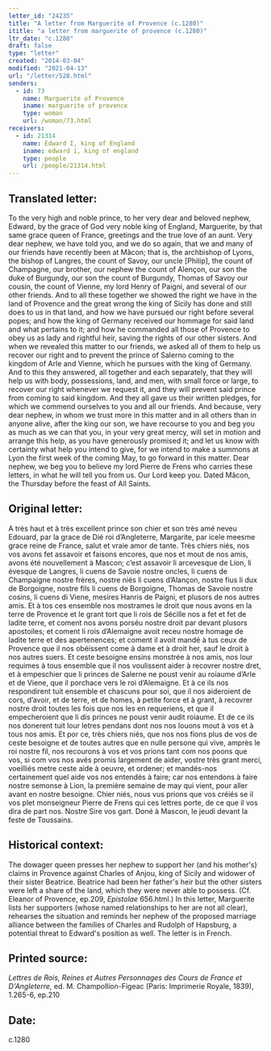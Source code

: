 ```yaml
---
letter_id: "24235"
title: "A letter from Marguerite of Provence (c.1280)"
ititle: "a letter from marguerite of provence (c.1280)"
ltr_date: "c.1280"
draft: false
type: "letter"
created: "2014-03-04"
modified: "2021-04-13"
url: "/letter/528.html"
senders:
  - id: 73
    name: Marguerite of Provence
    iname: marguerite of provence
    type: woman
    url: /woman/73.html
receivers:
  - id: 21314
    name: Edward I, king of England
    iname: edward i, king of england
    type: people
    url: /people/21314.html
---
```

<h2> Translated letter:</h2>To the very high and noble prince, to her very dear and beloved nephew, Edward, by the grace of God very noble king of England, Marguerite, by that same grace queen of France, greetings and the true love of an aunt.
Very dear nephew, we have told you, and we do so again, that we and many of our friends have recently been at Mâcon; that is, the archbishop of Lyons, the bishop of Langres, the count of Savoy, our uncle [Philip], the count of Champagne, our brother, our nephew the count of Alençon, our son the duke of Burgundy, our son the count of Burgundy, Thomas of Savoy our cousin, the count of Vienne, my lord Henry of Paigni, and several of our other friends.  And to all these together we showed the right we have in the land of Provence and the great wrong the king of Sicily has done and still does to us in that land, and how we have pursued our right before several popes; and how the king of Germany received our hommage for said land and what pertains to it; and how he commanded all those of Provence to obey us as lady and rightful heir, saving the rights of our other sisters.
And when we revealed this matter to our friends, we asked all of them to help us recover our right and to prevent the prince of Salerno coming to the kingdom of Arle and Vienne, which he pursues with the king of Germany.  And to this they answered, all together and each separately, that they will help us with body, possessions, land, and men, with small force or large, to recover our right whenever we request it, and they will prevent said prince from coming to said kingdom.  And they all gave us their written pledges, for which we commend ourselves to you and all our friends.
And because, very dear nephew, in whom we trust more in this matter and in all others than in anyone alive, after the king our son, we have recourse to you and beg you as much as we can that you, in your very great mercy, will set in motion and arrange this help, as you have generously promised it; and let us know with certainty what help you intend to give, for we intend to make a summons at Lyon the first week of the coming May, to go forward in this matter.  Dear nephew, we beg you to believe my lord Pierre de Frens who carries these letters, in what he will tell you from us.  Our Lord keep you.
Dated Mâcon, the Thursday before the feast of All Saints.
<h2 class="mt-4"> Original letter:</h2>A très haut et à très excellent prince son chier et son très amé neveu Edouard, par la grace de Dié roi d’Angleterre, Margarite, par icele meesme grace reine de France, salut et vraie amor de tante. Très chiers niés, nos vos avons fet assavoir et faisons encores, que nos et mout de nos amis, avons été nouvellement à Mascon; c’est assavoir li arcevesque de Lion, li évesque de Langres, li cuens de Savoie nostre oncles, li cuens de Champaigne nostre frères, nostre niés li cuens d’Alançon, nostre fius li dux de Borgoigne, nostre fils li cuens de Borgoigne, Thomas de Savoie nostre cosins, li cuens di Viene, mesires Hanris de Paigni, et plusors de nos autres amis. Et à tos ces ensemble nos mostrames le droit que nous avons en la terre de Provence et le grant tort que li rois de Sécille nos a fet et fet de ladite terre, et coment nos avons porséu nostre droit par devant plusors apostoiles; et coment li rois d’Alemaigne avoit receu nostre homage de ladite terre et des apertenences; et coment il avoit mandé à tus ceux de Provence que il nos obéissent come à dame et à droit her, sauf le droit à nos autres suers. Et ceste besoigne ensins monstrée à nos amis, nos lour requimes à tous ensemble que il nos voulissent aider à recovrer nostre dret, et à empeschier que li princes de Salerne ne poust venir au roiaume d’Arle et de Viene, que il porchace vers le roi d’Alemaigne. Et à ce ils nos respondirent tuit ensemble et chascuns pour soi, que il nos aideroient de cors, d’avoir, et de terre, et de homes, à petite force et à grant, à recovrer nostre droit toutes les fois que nos les en requeriens, et que il empecheroient que li dis princes ne poust venir audit roiaume. Et de ce ils nos donerent tuit lour letres pendans dont nos nos louons mout à vos et à tous nos amis. Et por ce, très chiers niés, que nos nos fions plus de vos de ceste besoigne et de toutes autres que en nulle persone qui vive, amprès le roi nostre fil, nos recourons à vos et vos prions tant com nos poons que vos, si com vos nos avés promis largement de aider, vostre très grant merci, voeilliés metre ceste aide à oeuvre, et ordener; et mandés-nos certainement quel aide vos nos entendés à faire; car nos entendons à faire nostre semonse à Lion, la première semaine de may qui vient, pour aller avant en nostre besoigne. Chier niés, nous vus prions que vos créiés se il vos plet monseigneur Pierre de Frens qui ces lettres porte, de ce que il vos dira de part nos. Nostre Sire vos gart. Doné à Mascon, le jeudi devant la feste de Toussains.
<h2 class="mt-4"> Historical context:</h2><p>The dowager queen presses her nephew to support her (and his mother's) claims in Provence against Charles of Anjou, king of Sicily and widower of their sister Beatrice. Beatrice had been her father's heir but the other sisters were left a share of the land, which they were never able to possess. (Cf. Eleanor of Provence, ep.209, <em>Epistolae</em> 656.html.) In this letter, Marguerite lists her supporters (whose named relationships to her are not all clear), rehearses the situation and reminds her nephew of the proposed marriage alliance between the families of Charles and Rudolph of Hapsburg, a potential threat to Edward's position as well. The letter is in French.</p><h2 class="mt-4"> Printed source:</h2><p><em>Lettres de Rois, Reines et Autres Personnages des Cours de France et D'Angleterre,</em> ed. M. Champollion-Figeac (Paris: Imprimerie Royale, 1839), 1.265-6, ep.210</p><h2 class="mt-4"> Date:</h2>c.1280